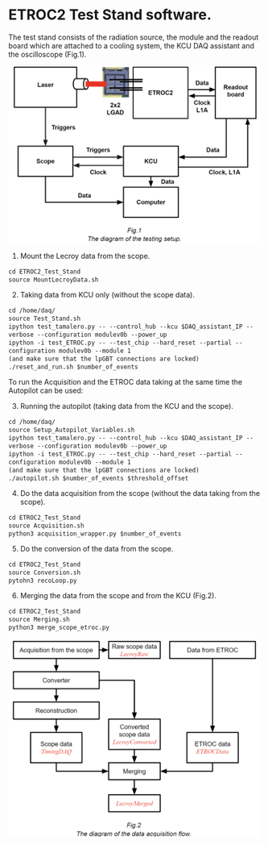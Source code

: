 # ETROC2 Test Stand software.
The test stand consists of the radiation source, the module and the readout board which are attached to a cooling system, the KCU DAQ assistant and the oscilloscope (Fig.1).

<img src="./diagrams/the_setup.png" width=500></img> 

1) Mount the Lecroy data from the scope.
```
cd ETROC2_Test_Stand
source MountLecroyData.sh 
```
2) Taking data from KCU only (without the scope data).
```
cd /home/daq/
source Test_Stand.sh
ipython test_tamalero.py -- --control_hub --kcu $DAQ_assistant_IP --verbose --configuration modulev0b --power_up
ipython -i test_ETROC.py -- --test_chip --hard_reset --partial --configuration modulev0b --module 1 
(and make sure that the lpGBT connections are locked)
./reset_and_run.sh $number_of_events
```

To run the Acquisition and the ETROC data taking at the same time the Autopilot can be used:

3) Running the autopilot (taking data from the KCU and the scope).
```
cd /home/daq/
source Setup_Autopilot_Variables.sh
ipython test_tamalero.py -- --control_hub --kcu $DAQ_assistant_IP --verbose --configuration modulev0b --power_up
ipython -i test_ETROC.py -- --test_chip --hard_reset --partial --configuration modulev0b --module 1 
(and make sure that the lpGBT connections are locked)
./autopilot.sh $number_of_events $threshold_offset
```

4) Do the data acquisition from the scope (without the data taking from the scope).
```
cd ETROC2_Test_Stand
source Acquisition.sh
python3 acquisition_wrapper.py $number_of_events
```

5) Do the conversion of the data from the scope.
```
cd ETROC2_Test_Stand
source Conversion.sh
pytohn3 recoLoop.py
```

6) Merging the data from the scope and from the KCU (Fig.2).
```
cd ETROC2_Test_Stand
source Merging.sh
python3 merge_scope_etroc.py
```

<img src="./diagrams/data_flow.png" width=500></img>
